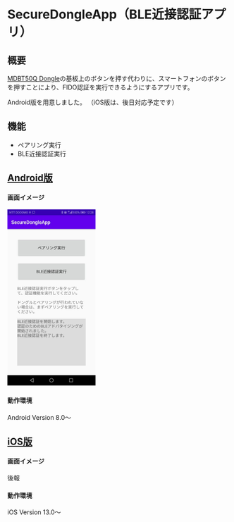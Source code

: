 # SecureDongleApp（BLE近接認証アプリ）

## 概要
[MDBT50Q Dongle](../../FIDO2Device/MDBT50Q_Dongle/README.md)の基板上のボタンを押す代わりに、スマートフォンのボタンを押すことにより、FIDO認証を実行できるようにするアプリです。

Android版を用意しました。
（iOS版は、後日対応予定です）

## 機能
* ペアリング実行
* BLE近接認証実行

## [Android版](Android)

#### 画面イメージ
<img src="Android/assets01/0001.jpg" width="200">

#### 動作環境
Android Version 8.0〜

## [iOS版](iOS)

#### 画面イメージ
後報

#### 動作環境
iOS Version 13.0〜
